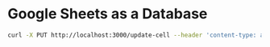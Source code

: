 # Google Sheets as a Database
```sh
curl -X PUT http://localhost:3000/update-cell --header 'content-type: application/json' --data '{"sheetIndex": 0,"columnName": "bookmark","value": "https://zvakanaka.github.io", "rowIndex": 2, "readBack": true}'
```